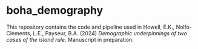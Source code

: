 # boha_demography
This repository contains the code and pipeline used in Howell, E.K., Nolfo-Clements, L.E., Payseur, B.A. (2024) *Demographic underpinnings of two cases of the island rule*. Manuscript in preparation. 
